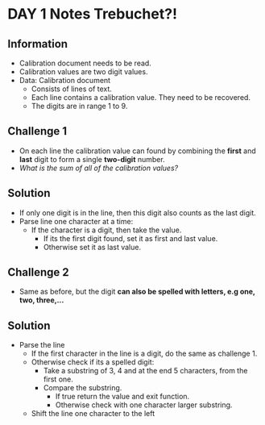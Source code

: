 # DAY 1 Notes Trebuchet?!

## Information

- Calibration document needs to be read.
- Calibration values are two digit values.
- Data: Calibration document
    - Consists of lines of text.
    - Each line contains a calibration value. They need to be recovered.
    - The digits are in range 1 to 9.

## Challenge 1

- On each line the calibration value can found by combining the **first** and **last** digit to form a single **two-digit** number.
- *What is the sum of all of the calibration values?*

## Solution

- If only one digit is in the line, then this digit also counts as the last digit.
- Parse line one character at a time:
    - If the character is a digit, then take the value.
        - If its the first digit found, set it as first and last value.
        - Otherwise set it as last value.

## Challenge 2

- Same as before, but the digit **can also be spelled with letters, e.g one, two, three,...**

## Solution

- Parse the line
    - If the first character in the line is a digit, do the same as challenge 1.
    - Otherwise check if its a spelled digit:
        - Take a substring of 3, 4 and at the end 5 characters, from the first one.
        - Compare the substring.
            - If true return the value and exit function.
            - Otherwise check with one character larger substring.
    - Shift the line one character to the left
